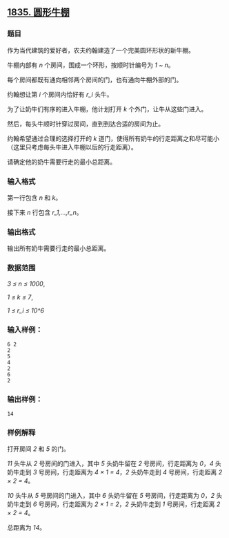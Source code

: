 ## [1835. 圆形牛棚](https://www.acwing.com/problem/content/1837/)

### 题目

作为当代建筑的爱好者，农夫约翰建造了一个完美圆环形状的新牛棚。

牛棚内部有 *n* 个房间，围成一个环形，按顺时针编号为 *1 ~ n*。

每个房间都既有通向相邻两个房间的门，也有通向牛棚外部的门。

约翰想让第 *i* 个房间内恰好有 *r_i* 头牛。

为了让奶牛们有序的进入牛棚，他计划打开 *k* 个外门，让牛从这些门进入。

然后，每头牛顺时针穿过房间，直到到达合适的房间为止。

约翰希望通过合理的选择打开的 *k* 道门，使得所有奶牛的行走距离之和尽可能小（这里只考虑每头牛进入牛棚以后的行走距离）。

请确定他的奶牛需要行走的最小总距离。

### 输入格式

第一行包含 *n* 和 *k*。

接下来 *n* 行包含 *r_1,…,r_n*。

### 输出格式

输出所有奶牛需要行走的最小总距离。

### 数据范围

*3 ≤ n ≤ 1000*,

*1 ≤ k ≤ 7*,

*1 ≤ r_i ≤ 10^6*

### 输入样例：

```
6 2
2
5
4
2
6
2
```

### 输出样例：

```
14
```

### 样例解释

打开房间 *2* 和 *5* 的门。

*11* 头牛从 *2* 号房间的门进入，其中 *5* 头奶牛留在 *2* 号房间，行走距离为 *0*，*4* 头奶牛走到 *3* 号房间，行走距离为 *4 × 1 = 4*，*2* 头奶牛走到 *4* 号房间，行走距离 *2 × 2 = 4*。

*10* 头牛从 *5* 号房间的门进入，其中 *6* 头奶牛留在 *5* 号房间，行走距离为 *0*，*2* 头奶牛走到 *6* 号房间，行走距离为 *2 × 1 = 2*，*2* 头奶牛走到 *1* 号房间，行走距离 *2 × 2 = 4*。

总距离为 *14*。
